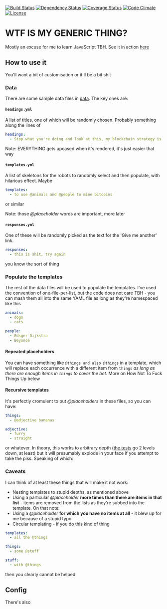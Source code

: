 [![Build Status](http://img.shields.io/travis/pikesley/wtfismygenericthing.svg?style=flat-square)](https://travis-ci.org/pikesley/wtfismygenericthing)
[![Dependency Status](http://img.shields.io/gemnasium/pikesley/wtfismygenericthing.svg?style=flat-square)](https://gemnasium.com/pikesley/wtfismygenericthing)
[![Coverage Status](http://img.shields.io/coveralls/pikesley/wtfismygenericthing.svg?style=flat-square)](https://coveralls.io/r/pikesley/wtfismygenericthing)
[![Code Climate](http://img.shields.io/codeclimate/github/pikesley/wtfismygenericthing.svg?style=flat-square)](https://codeclimate.com/github/pikesley/wtfismygenericthing)
[![License](http://img.shields.io/:license-mit-blue.svg?style=flat-square)](http://pikesley.mit-license.org)

# WTF IS MY GENERIC THING?

Mostly an excuse for me to learn JavaScript TBH. See it in action [here](http://wtfismybbctbqtopic.herokuapp.com/)

## How to use it

You'll want a bit of customisation or it'll be a bit shit

### Data

There are some sample data files in [data](data/). The key ones are:

#### `headings.yml`

A list of titles, one of which will be randomly chosen. Probably something along the lines of

```yaml
headings:
  - Stop what you're doing and look at this, my blockchain strategy is
```

Note: EVERYTHING gets upcased when it's rendered, it's just easier that way

#### `templates.yml`

A list of skeletons for the robots to randomly select and then populate, with hilarious effect. Maybe

```yaml
templates:
  - to use @animals and @people to mine bitcoins
```

or similar

Note: those _@placeholder_ words are important, more later

#### `responses.yml`

One of these will be randomly picked as the text for the 'Give me another' link.

```yaml
responses:
  - this is shit, try again
```

you know the sort of thing

### Populate the templates

The rest of the data files will be used to populate the templates. I've used the convention of one-file-per-list, but the code does not care TBH - you can mash them all into the same YAML file as long as they're namespaced like this

```yaml
animals:
  - dogs
  - cats

people:
  - Edsger Dijkstra
  - Beyoncé
```

#### Repeated placeholders

You can have something like `@things and also @things` in a template, which will replace each occurrence with a different item from `things` _as long as there are enough items in `things` to cover the bet_. More on How Not To Fuck Things Up below

#### Recursive templates

It's perfectly cromulent to put _@placeholders_ in these files, so you can have:

```yaml
things:
  - @adjective bananas

adjective:
  - furry
  - straight
```

or whatever. In theory, this works to arbitrary depth ([the tests](https://github.com/pikesley/wtfismygenericthing/blob/00c571eaf9904a70720f663144993300f4b86887/spec/javascripts/wtfismygenericthing_spec.js#L86-L110) go 2 levels down, at least) but it will presumably explode in your face if you attempt to take the piss. Speaking of which:

### Caveats

I can think of at least these things that will make it not work:

* Nesting templates to stupid depths, as mentioned above
* Using a particular _@placeholder_ **more times than there are items in that list** - items are removed from the lists as they're subbed into the template. On that note:
* Using a _@placeholder_ **for which you have no items at all** - it blew up for me because of a stupid typo
* Circular templating - if you do this kind of thing

```yaml
templates:
  - all the @things

things:
  - some @stuff

stuff:
  - with @things
```

then you clearly cannot be helped

## Config

There's also
